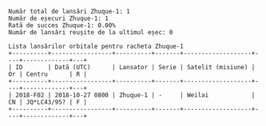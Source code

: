     Număr total de lansări Zhuque-1: 1
    Număr de eșecuri Zhuque-1: 1
    Rată de succes Zhuque-1: 0.00%
    Număr de lansări reușite de la ultimul eșec: 0
    
    Lista lansărilor orbitale pentru racheta Zhuque-1
    +----------+-----------------+----------+-------+-------------------+----+-------------+---+
    | ID       | Dată (UTC)      | Lansator | Serie | Satelit (misiune) | Or | Centru      | R |
    +----------+-----------------+----------+-------+-------------------+----+-------------+---+
    | 2018-F02 | 2018-10-27 0800 | Zhuque-1 | -     | Weilai            | CN | JQ*LC43/95? | F |
    +----------+-----------------+----------+-------+-------------------+----+-------------+---+
    
    
